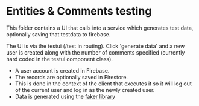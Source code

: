 # Entities & Comments testing

This folder contains a UI that calls into a service which generates test data, optionally saving that testdata to firebase.

The UI is via the testui (/test in routing). Click 'generate data' and a new user is created along with the number of comments specified (currently hard coded in the testui component class).
- A user account is created in Firebase.
- The records are optionally saved in Firestore.
- This is done in the context of the client that executes it so it will log out of the current user and log in as the newly created user.
- Data is generated using the [faker library](https://fakerjs.dev/)
